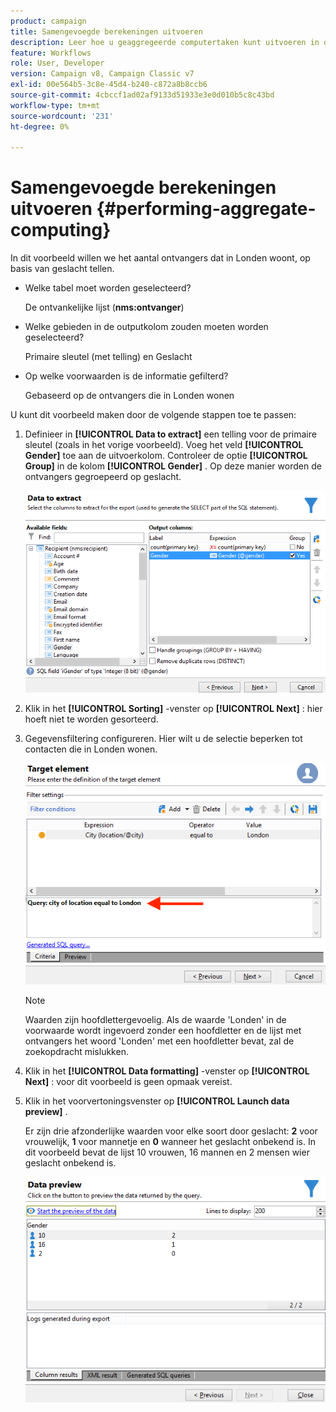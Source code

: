 ```yaml
---
product: campaign
title: Samengevoegde berekeningen uitvoeren
description: Leer hoe u geaggregeerde computertaken kunt uitvoeren in query's
feature: Workflows
role: User, Developer
version: Campaign v8, Campaign Classic v7
exl-id: 00e564b5-3c8e-45d4-b240-c872a8b8ccb6
source-git-commit: 4cbccf1ad02af9133d51933e3e0d010b5c8c43bd
workflow-type: tm+mt
source-wordcount: '231'
ht-degree: 0%

---
```


# Samengevoegde berekeningen uitvoeren {#performing-aggregate-computing}

In dit voorbeeld willen we het aantal ontvangers dat in Londen woont, op basis van geslacht tellen.

* Welke tabel moet worden geselecteerd?

  De ontvankelijke lijst (**nms:ontvanger**)

* Welke gebieden in de outputkolom zouden moeten worden geselecteerd?

  Primaire sleutel (met telling) en Geslacht

* Op welke voorwaarden is de informatie gefilterd?

  Gebaseerd op de ontvangers die in Londen wonen

U kunt dit voorbeeld maken door de volgende stappen toe te passen:

1. Definieer in **[!UICONTROL Data to extract]** een telling voor de primaire sleutel (zoals in het vorige voorbeeld). Voeg het veld **[!UICONTROL Gender]** toe aan de uitvoerkolom. Controleer de optie **[!UICONTROL Group]** in de kolom **[!UICONTROL Gender]** . Op deze manier worden de ontvangers gegroepeerd op geslacht.

   ![](assets/query_editor_nveau_27.png)

1. Klik in het **[!UICONTROL Sorting]** -venster op **[!UICONTROL Next]** : hier hoeft niet te worden gesorteerd.
1. Gegevensfiltering configureren. Hier wilt u de selectie beperken tot contacten die in Londen wonen.

   ![](assets/query_editor_22.png)

   >[!NOTE]
   >
   >Waarden zijn hoofdlettergevoelig. Als de waarde &#39;Londen&#39; in de voorwaarde wordt ingevoerd zonder een hoofdletter en de lijst met ontvangers het woord &#39;Londen&#39; met een hoofdletter bevat, zal de zoekopdracht mislukken.

1. Klik in het **[!UICONTROL Data formatting]** -venster op **[!UICONTROL Next]** : voor dit voorbeeld is geen opmaak vereist.
1. Klik in het voorvertoningsvenster op **[!UICONTROL Launch data preview]** .

   Er zijn drie afzonderlijke waarden voor elke soort door geslacht: **2** voor vrouwelijk, **1** voor mannetje en **0** wanneer het geslacht onbekend is. In dit voorbeeld bevat de lijst 10 vrouwen, 16 mannen en 2 mensen wier geslacht onbekend is.

   ![](assets/query_editor_agregat_04.png)
